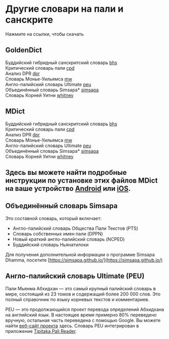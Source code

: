 # Другие словари на пали и санскрите

Нажмите на ссылки, чтобы скачать

## GoldenDict
Буддийский гибридный санскритский словарь <a href="https://drive.google.com/uc?export=download&id=1CeO4_4C3rYH2pb0mzAJAH1c5FK2H5cbK" target="_blank">bhs</a>  
Критический словарь пали <a href="https://drive.google.com/uc?export=download&id=17-lQ7iVAFdghd2ZOzyQw5JmfN6Ha1W1z" target="_blank">cpd</a>  
Анализ DPR <a href="https://drive.google.com/uc?export=download&id=1cMDFnvEZml6cixAts4onqVpD4fI0nuTq" target="_blank">dpr</a>  
Словарь Монье-Уильямса <a href="https://drive.google.com/uc?export=download&id=1SSNNYJlAk655Ckw1MHslzwLcoysjDvtx" target="_blank">mw</a>  
Англо-палийский словарь Ultimate <a href="https://drive.google.com/uc?export=download&id=1hT-l8Np_rarYCrfT-bs2LML-KxpvXBDB" target="_blank">peu</a>  
Объединённый словарь Simsapa* <a href="https://drive.google.com/uc?export=download&id=1nktxvY89MuowIuzGrmclLmBbgpVxtuO3" target="_blank">simsapa</a>  
Словарь Корней Уитни <a href="https://drive.google.com/uc?export=download&id=1HBTahdfSrDOGW6grMqL1yXXWGl5WOTCZ" target="_blank">whitney</a>  

## MDict
Буддийский гибридный санскритский словарь <a href="https://drive.google.com/uc?export=download&id=1T0UpidujRZCox4edJ-6oDXVtJd-Y67Ur" target="_blank">bhs</a>  
Критический словарь пали <a href="https://drive.google.com/uc?export=download&id=14EIgLKPY-lKqzX4QNC4YAYZHjzMWG6vl" target="_blank">cpd</a>  
Анализ DPR <a href="https://drive.google.com/uc?export=download&id=1sgXzQt0hmnwLCGZNX5NVJ1XoabGfDCDJ" target="_blank">dpr</a>  
Словарь Монье-Уильямса <a href="https://drive.google.com/uc?export=download&id=1ciEuTzt8UlqozRRfU9A6WyDElzsX10pL" target="_blank">mw</a>  
Англо-палийский словарь Ultimate <a href="https://drive.google.com/uc?export=download&id=1F0Fo4aepTzXQ7mZpFrX3YT8ZI2RvPcl-" target="_blank">peu</a>  
Объединённый словарь Simsapa* <a href="https://drive.google.com/uc?export=download&id=1Fj5JUessCAU8_tC0iwCiA3MZLXbtMWCK" target="_blank">simsapa</a>  
Словарь Корней Уитни <a href="https://drive.google.com/uc?export=download&id=1PRg6S55sXa70b71cIZxmXzpcWcDGhotn" target="_blank">whitney</a>  

Здесь вы можете найти подробные инструкции по установке этих файлов MDict на ваше устройство [Android](install_android_dicttango.md) или [iOS](install_ios.md). 
---

## Объединённый словарь Simsapa
Это составной словарь, который включает:
- Англо-палийский словарь Общества Пали Текстов (PTS)
- Словарь собственных имен пали (DPPN)
- Новый краткий англо-палийский словарь (NCPED)
- Буддийский словарь Ньянатилоки

Для получения дополнительной информации о программе Simsapa Dhamma, посетите [https://simsapa.github.io/](https://simsapa.github.io/) 

## Англо-палийский словарь Ultimate (PEU)
Пали Мьянма Абхидхан — это самый крупный палийский словарь в мире, состоящий из 23 томов и содержащий более 200 000 слов. Это полный справочник по языку корневых текстов и комментариев.

PEU — это продолжающийся проект перевода определений Абхидхана на английский язык. В настоящее время примерно 80% переведено вручную, остальная часть переведена с помощью Google. Вы можете найти [веб-сайт проекта](https://pm12e.pali.tools/) здесь. Словарь PEU интегрирован в приложение [Tipitaka Pali Reader](https://github.com/bksubhuti/tipitaka-pali-reader).
